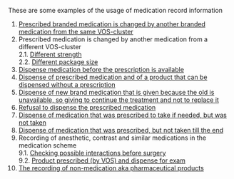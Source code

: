 These are some examples of the usage of medication record information

1. [Prescribed branded medication is changed by another branded medication from the same VOS-cluster](example1.html)  
2. Prescribed medication is changed by another medication from a different VOS-cluster  
  2.1. [Different strength](example2a.html)  
  2.2. [Different package size](example2b.html)  
3. [Dispense medication before the prescription is available](example3.html)  
4. [Dispense of prescribed medication and of a product that can be dispensed without a prescription](example4.html)  
5. [Dispense of new brand medication that is given because the old is unavailable, so giving to continue the treatment and not to replace it](example5.html)  
6. [Refusal to dispense the prescribed medication](example6.html)  
7. [Dispense of medication that was prescribed to take if needed, but was not taken](example7.html)  
8. [Dispense of medication that was prescribed, but not taken till the end](example8.html)  
9. Recording of anesthetic, contrast and similar medications in the medication scheme  
  9.1. [Checking possible interactions before surgery](example9a.html)  
  9.2. [Product prescribed (by VOS) and dispense for exam](example9b.html)  
10. [The recording of non-medication aka pharmaceutical products](example10.html)  

